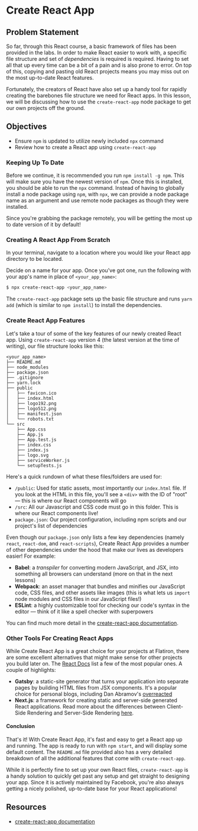 # Create React App

## Problem Statement

So far, through this React course, a basic framework of files has been provided
in the labs. In order to make React easier to work with, a specific file
structure and set of _dependencies_ is required is required. Having to set all
that up every time can be a bit of a pain and is also prone to error. On top of
this, copying and pasting old React projects means you may miss out on the most
up-to-date React features.

Fortunately, the creators of React have also set up a handy tool for rapidly
creating the barebones file structure we need for React apps. In this lesson, we
will be discussing how to use the `create-react-app` node package to get our own
projects off the ground.

## Objectives

- Ensure `npm` is updated to utilize newly included `npx` command
- Review how to create a React app using `create-react-app`

### Keeping Up To Date

Before we continue, it is recommended you run `npm install -g npm`. This will
make sure you have the newest version of `npm`. Once this is installed, you
should be able to run the `npx` command. Instead of having to globally install a
node package using `npm`, with `npx`, we can provide a node package name as an
argument and use remote node packages as though they were installed.

Since you're grabbing the package remotely, you will be getting the most up to
date version of it by default!

### Creating A React App From Scratch

In your terminal, navigate to a location where you would like your React app
directory to be located.

Decide on a name for your app. Once you've got one, run the following with your
app's name in place of `<your_app_name>`:

```sh
$ npx create-react-app <your_app_name>
```

The `create-react-app` package sets up the basic file structure and runs
`yarn add` (which is similar to `npm install`) to install the dependencies.

### Create React App Features

Let's take a tour of some of the key features of our newly created React app.
Using `create-react-app` version 4 (the latest version at the time of writing),
our file structure looks like this:

```
<your_app_name>
├── README.md
├── node_modules
├── package.json
├── .gitignore
├── yarn.lock
├── public
│   ├── favicon.ico
│   ├── index.html
│   ├── logo192.png
│   ├── logo512.png
│   ├── manifest.json
│   └── robots.txt
└── src
    ├── App.css
    ├── App.js
    ├── App.test.js
    ├── index.css
    ├── index.js
    ├── logo.svg
    ├── serviceWorker.js
    └── setupTests.js
```

Here's a quick rundown of what these files/folders are used for:

- `/public`: Used for static assets, most importantly our `index.html` file. If
  you look at the HTML in this file, you'll see a `<div>` with the ID of "root"
  &mdash; this is where our React components will go
- `/src`: All our Javascript and CSS code must go in this folder. This is where
  our React components live!
- `package.json`: Our project configuration, including npm scripts and our
  project's list of dependencies

Even though our `package.json` only lists a few key dependencies (namely
`react`, `react-dom`, and `react-scripts`), Create React App provides a number
of other dependencies under the hood that make our lives as developers easier!
For example:

- **Babel**: a _transpiler_ for converting modern JavaScript, and JSX, into
  something all browsers can understand (more on that in the next lessons)
- **Webpack**: an asset manager that bundles and minifies our JavaScript code,
  CSS files, and other assets like images (this is what lets us `import` node
  modules and CSS files in our JavaScript files!)
- **ESLint**: a highly customizable tool for checking our code's syntax in the
  editor &mdash; think of it like a spell checker with superpowers

You can find much more detail in the [create-react-app documentation][].

### Other Tools For Creating React Apps

While Create React App is a great choice for your projects at Flatiron, there
are some excellent alternatives that might make sense for other projects you
build later on. The [React Docs][react-docs-create] list a few of the most
popular ones. A couple of highlights:

- **Gatsby**: a static-site generator that turns your application into separate
  pages by building HTML files from JSX components. It's a popular choice for
  personal blogs, including Dan Abramov's
  [overreacted][]
- **Next.js**: a framework for creating static and server-side generated React
  applications. Read more about the differences between Client-Side Rendering
  and Server-Side Rendering
  [here][csr-ssr].

#### Conclusion

That's it! With Create React App, it's fast and easy to get a React app up and
running. The app is ready to run with `npm start`, and will display some default
content. The `README.md` file provided also has a very detailed breakdown of all
the additional features that come with `create-react-app`.

While it is perfectly fine to set up your own React files, `create-react-app` is
a handy solution to quickly get past any setup and get straight to designing
your app. Since it is actively maintained by Facebook, you're also always
getting a nicely polished, up-to-date base for your React applications!

## Resources

- [create-react-app documentation][]

[create-react-app documentation]: https://create-react-app.dev/
[react-docs-create]: https://reactjs.org/docs/create-a-new-react-app.html
[overreacted]: https://github.com/gaearon/overreacted.io
[csr-ssr]: https://developers.google.com/web/updates/2019/02/rendering-on-the-web
